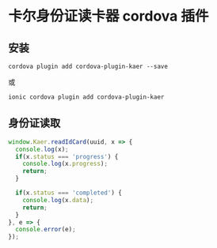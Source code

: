 # 卡尔身份证读卡器 cordova 插件

## 安装

```
cordova plugin add cordova-plugin-kaer --save
```
或
```
ionic cordova plugin add cordova-plugin-kaer
```

## 身份证读取

```js
window.Kaer.readIdCard(uuid, x => {
  console.log(x);
  if(x.status === 'progress') {
    console.log(x.progress);
    return;
  }

  if(x.status === 'completed') {
    console.log(x.data);
    return;
  }
}, e => {
  console.error(e);
});

```